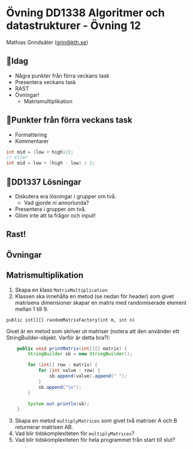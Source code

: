 # **Övning DD1338 Algoritmer och datastrukturer - Övning 12**
Mathias Grindsäter (grin@kth.se)

## 💬**Idag**
* Några punkter från förra veckans task
* Presentera veckans task
* RAST
* Övningar!
    * Matrismultiplikation

## 💬**Punkter från förra veckans task**
* Formattering
* Kommentarer

```java
int mid = (low + high)/2;
// eller
int mid = low + (high - low) / 2;
```


## 💬**DD1337 Lösningar**
* Diskutera era lösningar i grupper om två.
  * Vad gjorde ni annorlunda?
* Presentera i grupper om två.
* Glöm inte att ta frågor och input! 

## **Rast!**

## **Övningar**

## Matrismultiplikation
1. Skapa en klass `MatrixMultiplication`
2. Klassen ska innehålla en metod (se nedan för header) som givet 
matrisens dimensioner skapar en matris med randomiserade element
mellan 1 till 9.

`public int[][] randomMatrixFactory(int m, int n)` 

Givet är en metod som skriver ut matriser (notera att den använder
ett StringBuilder-objekt. Varför är detta bra?):

```java
    public void printMatrix(int[][] matrix) {
        StringBuilder sb = new StringBuilder();

        for (int[] row : matrix) {
            for (int value : row) {
                sb.append(value).append(" ");
            }
            sb.append("\n");
        }

        System.out.println(sb);
    }
```

3. Skapa en metod `multiplyMatrices` som givet två matriser A och B returnerar matrisen AB.
4. Vad blir tidskomplexiteten för `multiplyMatrices`?
5. Vad blir tidskomplexiteten för hela programmet från start till slut?


